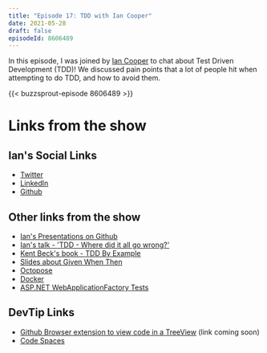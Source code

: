 ```yaml
---
title: "Episode 17: TDD with Ian Cooper"
date: 2021-05-28
draft: false
episodeId: 8606489
---
```


In this episode, I was joined by [Ian Cooper](https://twitter.com/ICooper) to chat about Test Driven Development (TDD)! We discussed pain points that a lot of people hit when attempting to do TDD, and how to avoid them.

{{< buzzsprout-episode 8606489 >}}

# Links from the show

## Ian's Social Links

* [Twitter](https://twitter.com/ICooper)
* [LinkedIn](https://www.linkedin.com/in/ian-cooper-2b059b/)
* [Github](https://github.com/iancooper)

## Other links from the show

* [Ian's Presentations on Github](https://github.com/iancooper/Presentations)
* [Ian's talk - 'TDD - Where did it all go wrong?'](https://www.youtube.com/watch?v=9PUbJQgq8pk)
* [Kent Beck's book - TDD By Example](https://www.amazon.co.uk/Test-Driven-Development-Addison-Wesley-Signature/dp/0321146530)
* [Slides about Given When Then](https://github.com/iancooper/Presentations/blob/master/Kent%20Beck%20Style%20TDD%20-%20Seven%20Years%20After.pdf)
* [Octopose](https://github.com/HuddleEng/octopose)
* [Docker](https://www.docker.com/)
* [ASP.NET WebApplicationFactory Tests](https://docs.microsoft.com/en-us/aspnet/core/test/integration-tests?view=aspnetcore-5.0)

## DevTip Links

* [Github Browser extension to view code in a TreeView]() (link coming soon)
* [Code Spaces](https://github.com/features/codespaces)
